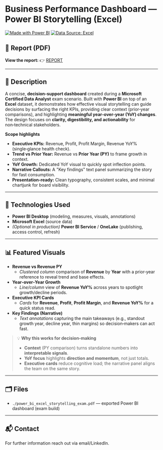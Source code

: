 # Business Performance Dashboard — Power BI Storytelling (Excel)

[![Made with Power BI](https://img.shields.io/badge/Made%20with-Power%20BI-F2C811.svg)](#)
[![Data Source: Excel](https://img.shields.io/badge/Data-Excel-217346.svg)](#)

<!-- Optional hero image -->
<!-- ![Dashboard cover](./powerbi_storytelling_cover.jpg) -->

## 📄 Report (PDF)
**View the report:** 👉 [REPORT](./power_bi_excel_storytelling_exam.pdf)

---

## 📝 Description
A concise, **decision‑support dashboard** created during a **Microsoft Certified Data Analyst** exam scenario. Built with **Power BI** on top of an **Excel** dataset, it demonstrates how effective visual storytelling can guide decisions by surfacing the right KPIs, providing clear context (prior‑year comparisons), and highlighting **meaningful year‑over‑year (YoY) changes**. The design focuses on **clarity, digestibility, and actionability** for non‑technical stakeholders.

**Scope highlights**
- **Executive KPIs:** Revenue, Profit, Profit Margin, Revenue YoY% (single‑glance health check).
- **Trend vs Prior Year:** Revenue vs **Prior Year (PY)** to frame growth in context.
- **YoY Growth:** Dedicated YoY visual to quickly spot inflection points.
- **Narrative Callouts:** A "Key findings" text panel summarizing the story for fast consumption.
- **Presentation‑ready:** Clean typography, consistent scales, and minimal chartjunk for board visibility.

---

## 🧰 Technologies Used
- **Power BI Desktop** (modeling, measures, visuals, annotations)
- **Microsoft Excel** (source data)
- *(Optional in production)* **Power BI Service** / **OneLake** (publishing, access control, refresh)

---

## 📊 Featured Visuals
- **Revenue vs Revenue PY**
  - *Clustered column* comparison of **Revenue** by **Year** with a prior‑year reference to reveal trend and base effects.
- **Year‑over‑Year Growth**
  - *Line/column* view of **Revenue YoY%** across years to spotlight growth/decline periods.
- **Executive KPI Cards**
  - *Cards* for **Revenue**, **Profit**, **Profit Margin**, and **Revenue YoY%** for a quick status read.
- **Key Findings (Narrative)**
  - *Text annotations* capturing the main takeaways (e.g., standout growth year, decline year, thin margins) so decision‑makers can act fast.

> 💡 **Why this works for decision‑making**
> - **Context** (PY comparison) turns standalone numbers into **interpretable signals**.
> - **YoY focus** highlights **direction and momentum**, not just totals.
> - **Executive cards** reduce cognitive load; the narrative panel aligns the team on the same story.

---

## 🗂️ Files
- `./power_bi_excel_storytelling_exam.pdf` — exported Power BI dashboard (exam build)

---


## 📬 Contact
For further information reach out via email/LinkedIn.